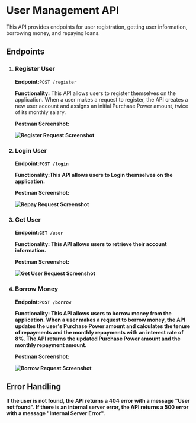 <h1>User Management API</h1>
<p>This API provides endpoints for user registration, getting user information, borrowing money, and repaying loans.</p>
<h2>Endpoints</h2>
<ol>
    <li>
        <h3>Register User</h3>
        <p><strong>Endpoint:</strong><code>POST /register</code></p>
        <p><strong>Functionality:</strong> This API allows users to register themselves on the application. When a user makes a request to register, the API creates a new user account and assigns an initial Purchase Power amount, twice of its monthly salary.</p>
        <p><strong>Postman Screenshot:</strong></p>
        <p><strong><img src="https://github.com/user-attachments/assets/f8f9576d-e187-4329-9482-2a24d21a156c" alt="Register Request Screenshot"></p>
    </li>
     <li>
        <h3>Login User</h3>
        <p><strong>
Endpoint:</strong><code>POST /login</code></p>
        <p><strong>Functionality:</strong>This API allows users to Login themselves on the application.</p>
        <p><strong>Postman Screenshot:</strong></p>
        <p><strong><img src="https://github.com/user-attachments/assets/ecae97aa-7f86-4e80-9082-ee3191c33151" alt="Repay Request Screenshot"></p>
    </li>
    <li>
        <h3>Get User</h3>
        <p><strong>Endpoint:</strong><code>GET /user</code></p>
        <p><strong>Functionality:</strong> This API allows users to retrieve their account information.</p>
        <p><strong>Postman Screenshot:</strong></p>
        <p><strong><img src="https://github.com/user-attachments/assets/03be949a-f40e-4a07-bef6-37d27378efe1" alt="Get User Request Screenshot"></p>
    </li>
    <li>
        <h3>Borrow Money</h3>
        <p><strong>Endpoint:</strong><code>POST /borrow</code></p>
        <p><strong>Functionality:</strong> This API allows users to borrow money from the application. When a user makes a request to borrow money, the API updates the user's Purchase Power amount and calculates the tenure of repayments and the monthly repayments with an interest rate of 8%. The API returns the updated Purchase Power amount and the monthly repayment amount.</p>
        <p><strong>Postman Screenshot:</strong></p>
        <p><strong><img src="https://github.com/user-attachments/assets/613cb562-9ad5-4c8a-bf73-d05560ecc73b" alt="Borrow Request Screenshot"></p>   
    </li>
</ol>
<h2>Error Handling</h2>
<p>If the user is not found, the API returns a 404 error with a message "User not found". If there is an internal server error, the API returns a 500 error with a message "Internal Server Error".</p>
